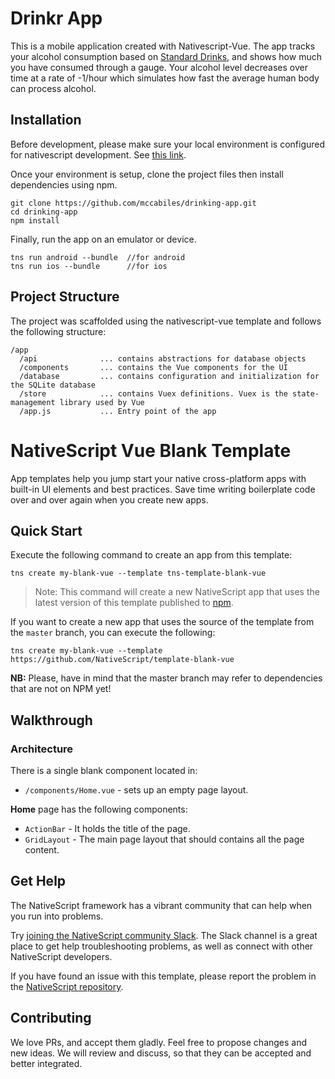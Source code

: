 # Drinkr App
This is a mobile application created with Nativescript-Vue. The app tracks your alcohol consumption based on [Standard Drinks](https://www.google.com/url?sa=t&rct=j&q=&esrc=s&source=web&cd=3&cad=rja&uact=8&ved=2ahUKEwjEipy7jJ7eAhUMfXAKHdSfAa0QFjACegQIChAK&url=https%3A%2F%2Fwww.niaaa.nih.gov%2Falcohol-health%2Foverview-alcohol-consumption%2Fwhat-standard-drink&usg=AOvVaw1cCW5bBVp0uzxetP6AaSmp), and shows how much you have consumed through a gauge. Your alcohol level decreases over time at a rate of -1/hour which simulates how fast the average human body can process alcohol.

## Installation
Before development, please make sure your local environment is configured for nativescript development. See [this link](https://docs.nativescript.org/start/introduction).

Once your environment is setup, clone the project files then install dependencies using npm.
```
git clone https://github.com/mccabiles/drinking-app.git
cd drinking-app
npm install
```
Finally, run the app on an emulator or device.
```
tns run android --bundle  //for android
tns run ios --bundle      //for ios
```
## Project Structure
The project was scaffolded using the nativescript-vue template and follows the following structure:
```
/app
  /api              ... contains abstractions for database objects
  /components       ... contains the Vue components for the UI
  /database         ... contains configuration and initialization for the SQLite database
  /store            ... contains Vuex definitions. Vuex is the state-management library used by Vue
  /app.js           ... Entry point of the app
```


# NativeScript Vue Blank Template
App templates help you jump start your native cross-platform apps with built-in UI elements and best practices. Save time writing boilerplate code over and over again when you create new apps.

## Quick Start
Execute the following command to create an app from this template:

```
tns create my-blank-vue --template tns-template-blank-vue
```

> Note: This command will create a new NativeScript app that uses the latest version of this template published to [npm](https://www.npmjs.com/package/tns-template-blank-vue).

If you want to create a new app that uses the source of the template from the `master` branch, you can execute the following:

```
tns create my-blank-vue --template https://github.com/NativeScript/template-blank-vue
```

**NB:** Please, have in mind that the master branch may refer to dependencies that are not on NPM yet!

## Walkthrough

### Architecture
There is a single blank component located in:
- `/components/Home.vue` - sets up an empty page layout.

**Home** page has the following components:
- `ActionBar` - It holds the title of the page.
- `GridLayout` - The main page layout that should contains all the page content.

## Get Help
The NativeScript framework has a vibrant community that can help when you run into problems.

Try [joining the NativeScript community Slack](http://developer.telerik.com/wp-login.php?action=slack-invitation). The Slack channel is a great place to get help troubleshooting problems, as well as connect with other NativeScript developers.

If you have found an issue with this template, please report the problem in the [NativeScript repository](https://github.com/NativeScript/NativeScript/issues).

## Contributing

We love PRs, and accept them gladly. Feel free to propose changes and new ideas. We will review and discuss, so that they can be accepted and better integrated.
